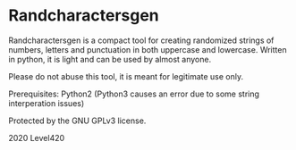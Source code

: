 # Randcharactersgen
Randcharactersgen is a compact tool for creating randomized strings of numbers, letters and punctuation in both uppercase and lowercase. Written in python, it is light and can be used by almost anyone. 

Please do not abuse this tool, it is meant for legitimate use only.

Prerequisites: 
Python2 (Python3 causes an error due to some string interperation issues)



Protected by the GNU GPLv3 license. 

2020 Level420
